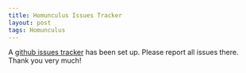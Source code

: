```yaml
---
title: Homunculus Issues Tracker
layout: post
tags: Homunculus
---
```


A [github issues tracker](https://github.com/jamiltron/homunculus-issues/issues) has been set up. Please report all issues there. Thank you very much!





